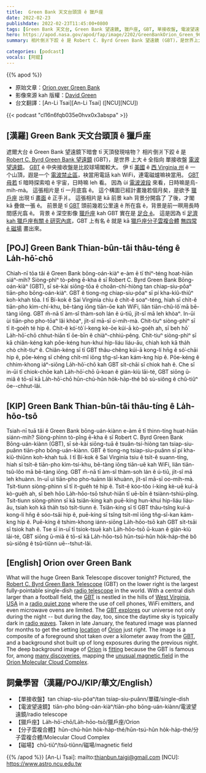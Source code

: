 ```yaml
---
title:  Green Bank 天文台頭頂 ê 獵戶座
date: 2022-02-23
publishdate: 2022-02-23T11:45:00+0800
tags: [Green Bank 天文台, Green Bank 望遠鏡, 獵戶座, GBT, 單接收盤, 電波望遠鏡, 獵戶座分子雲複合體, 磁場]
hero: https://apod.nasa.gov/apod/fap/image/2202/GreenBankOrion_Green_960_annotated.jpg
summary: 相片倒爿下跤 ê 是 Robert C. Byrd Green Bank 望遠鏡 (GBT)，是世界上大 ê 全指向 單接收盤 電波望遠鏡。

categories: [podcast]
vocals: [阿錕]
---
```


{{% apod %}}

- 原始文章：[Orion over Green Bank](https://apod.nasa.gov/apod/ap220223.html)
- 影像來源 kah 版權：[David Green](mailto:dgprecisionarts@gmail.com)
- 台文翻譯：[An-Li Tsai][An-Li Tsai] ([NCU][NCU])

{{< podcast "cl16n6fqb035e0hvx0x3abspa" >}}

## [漢羅] Green Bank 天文台頭頂 ê 獵戶座
遮爾大台 ê Green Bank 望遠鏡下暗會 tī 天頂發現啥物？
相片倒爿下跤 ê 是 [Robert C. Byrd Green Bank 望遠鏡][Robert C. Byrd Green Bank Telescope] (GBT)，是世界 上大 ê 全指向 單接收盤 [電波望遠鏡][radio telescope]。
[GBT][GBT 1] ê 中央接收盤是比跤球場閣較大。
伊 tī [美國][USA] ê [西 Virginia 州][West Virginia] ê 一个山頂，遐是一个 [電波禁止區][radio quiet zone]，袂當用電話 kah WiFi，連電磁爐嘛袂當用。
[GBT 毋若][GBT explores] tī 暗時探索咱 ê 宇宙，日時嘛 leh 看。
因為 ùi [電波波段][radio waves] 來看，日時嘛是烏-mih-mà。
這張相片是 tī 一月底翕 ê。
這个構圖已經計畫幾若個月矣，是欲予 [獵戶座][Orion 1] 出現 tī [畫面][location] ê 正手爿。
這張相片是 kā 前景 kah 背景分開翕了 了後，才閣 kā 疊做一張 ê。
前景是 tī [GBT][GBT 2] 頭前幾若公里遠 ê 所在翕 ê，背景是前一暝用長時間感光翕 ê。
背景 ê 深空影像 [獵戶座][Orion 2] kah GBT 實在是 [足合 ê][fitting]。
這是因為 tī [足濟 kah 獵戶座有關 ê 研究內底][many discoveries]，GBT 上有名 ê 就是 kā [獵戶座分子雲複合體][Orion Molecular Cloud Complex] [無四常 ê 磁場][unusual magnetic field] 畫出來。


## [POJ] Green Bank Thian-bûn-tâi thâu-téng ê La̍h-hō͘-chō
Chiah-nī tōa tâi ê Green Bank bōng-oán-kiàⁿ e-àm ē tī thiⁿ-téng hoat-hiān siáⁿ-mih?
Siòng-phìⁿ tò-pêng ē-kha ê sī Robert C. Byrd Green Bank Bōng-oán-kiàⁿ (GBT), sī sè-kài siōng-tōa ê choân-chí-hiòng tan chiap-siu-pôaⁿ tiān-pho bōng-oán-kiàⁿ.
GBT ê tiong-ng chiap-siu-pôaⁿ sī pí kha-kiû-thiûⁿ koh-khah tōa.
I tī Bí-kok ê Sai Virginia chiu ê chi̍t-ê soaⁿ-téng, hiah sī chi̍t-ê tiān-pho kìm-chí-khu, bē-tàng iōng tiān-ōe kah WiFi, liân tiān-chû-lô͘ mā bē-tàng iōng.
GBT m̄-nā tī àm-sî thàm-soh lán ê ú-tiū, ji̍t-sî mā leh khòaⁿ.
In-ūi ùi tiān-pho pho-tōaⁿ lâi khòaⁿ, ji̍t-sî mā-sī o͘-mih-mà.
Chit-tiuⁿ siòng-phìⁿ sī tī it-goe̍h té hip ê.
Chit-ê kó͘-tô͘ í-keng kè-ōe kúi-ā kò-goe̍h ah, sī beh hō͘ La̍h-hō͘-chō chhut-hiān tī ōe-bīn ê chiàⁿ-chhiú-pêng.
Chit-tiuⁿ siòng-phìⁿ sī kā chiân-kéng kah pōe-kéng hun-khui hip-liáu liáu-āu, chiah koh kā tha̍h chò chi̍t-tiuⁿ ê.
Chiân-kéng sī tī GBT thâu-chêng kúi-ā kong-lí hn̄g ê só͘-chāi hip ê, pōe-kéng sī chêng chi̍t-mî iōng tn̂g-sî-kan kám-kng hip ê.
Pōe-kéng ê chhim-khong iáⁿ-siōng La̍h-hō͘-chō kah GBT si̍t-chāi sī chiok hah ê.
Che sī in-ūi tī chiok-chōe kah La̍h-hō͘-chō ū-koan ê gián-kiù lāi-té, GBT siōng ū-miâ ê tō-sī kā La̍h-hō͘-chō hūn-chú-hûn ho̍k-ha̍p-thé bô sù-siông ê chû-tiûⁿ ōe--chhut-lâi.


## [KIP] Green Bank Thian-bûn-tâi thâu-tíng ê La̍h-hōo-tsō
Tsiah-nī tuā tâi ê Green Bank bōng-uán-kiànn e-àm ē tī thinn-tíng huat-hiān siánn-mih?
Siòng-phìnn tò-pîng ē-kha ê sī Robert C. Byrd Green Bank Bōng-uán-kiànn (GBT), sī sè-kài siōng-tuā ê tsuân-tsí-hiòng tan tsiap-siu-puânn tiān-pho bōng-uán-kiànn.
GBT ê tiong-ng tsiap-siu-puânn sī pí kha-kiû-thiûnn koh-khah tuā.
I tī Bí-kok ê Sai Virginia tsiu ê tsi̍t-ê suann-tíng, hiah sī tsi̍t-ê tiān-pho kìm-tsí-khu, bē-tàng iōng tiān-uē kah WiFi, liân tiān-tsû-lôo mā bē-tàng iōng.
GBT m̄-nā tī àm-sî thàm-soh lán ê ú-tiū, ji̍t-sî mā leh khuànn.
In-uī uì tiān-pho pho-tuānn lâi khuànn, ji̍t-sî mā-sī oo-mih-mà.
Tsit-tiunn siòng-phìnn sī tī it-gue̍h té hip ê.
Tsit-ê kóo-tôo í-king kè-uē kuí-ā kò-gue̍h ah, sī beh hōo La̍h-hōo-tsō tshut-hiān tī uē-bīn ê tsiànn-tshiú-pîng.
Tsit-tiunn siòng-phìnn sī kā tsiân-kíng kah puē-kíng hun-khui hip-liáu liáu-āu, tsiah koh kā tha̍h tsò tsi̍t-tiunn ê.
Tsiân-kíng sī tī GBT thâu-tsîng kuí-ā kong-lí hn̄g ê sóo-tsāi hip ê, puē-kíng sī tsîng tsi̍t-mî iōng tn̂g-sî-kan kám-kng hip ê.
Puē-kíng ê tshim-khong iánn-siōng La̍h-hōo-tsō kah GBT si̍t-tsāi sī tsiok hah ê.
Tse sī in-uī tī tsiok-tsuē kah La̍h-hōo-tsō ū-kuan ê gián-kiù lāi-té, GBT siōng ū-miâ ê tō-sī kā La̍h-hōo-tsō hūn-tsú-hûn ho̍k-ha̍p-thé bô sù-siông ê tsû-tiûnn uē--tshut-lâi.

## [English] Orion over Green Bank
What will the huge Green Bank Telescope discover tonight?
Pictured, the [Robert C. Byrd Green Bank Telescope][Robert C. Byrd Green Bank Telescope] (GBT) on the lower right is the largest fully-pointable single-dish [radio telescope][radio telescope] in the world.
With a central dish larger than a football field, the [GBT][GBT 1] is nestled in the hills of [West Virginia][West Virginia], [USA][USA] in a [radio quiet zone][radio quiet zone] where the use of cell phones, WiFi emitters, and even microwave ovens are limited.
The [GBT explores][GBT explores] our universe not only during the night -- but during the day, too, since the daytime sky is typically dark in [radio waves][radio waves].
Taken in late January, the featured image was planned for months to get the setting [location][location] of [Orion][Orion 1] just right.
The image is a composite of a foreground shot taken over a kilometer away from the [GBT][GBT 2], and a background shot built up of long exposures during the previous night.
The deep background image of [Orion][Orion 2] is [fitting][fitting] because the GBT is famous for, among [many discoveries][many discoveries], mapping the [unusual magnetic field][unusual magnetic field] in the [Orion Molecular Cloud Complex][Orion Molecular Cloud Complex].

## 詞彙學習（漢羅/POJ/KIP/華文/English）
- 【單接收盤】tan chiap-siu-pôaⁿ/tan tsiap-siu-puânn/單碟/single-dish
- 【電波望遠鏡】tiān-pho bōng-oán-kiàⁿ/tiān-pho bōng-uán-kiànn/電波望遠鏡/radio telescope
- 【獵戶座】La̍h-hō͘-chō/La̍h-hōo-tsō/獵戶座/Orion
- 【分子雲複合體】hūn-chú-hûn ho̍k-ha̍p-thé/hūn-tsú-hûn ho̍k-ha̍p-thé/分子雲複合體/Molecular Cloud Complex
- 【磁場】chû-tiûⁿ/tsû-tiûnn/磁場/magnetic field


{{% /apod %}}
[An-Li Tsai]: mailto:thianbun.taigi@gmail.com
[NCU]: https://www.astro.ncu.edu.tw

[copyright]: https://apod.nasa.gov/apod/fap/lib/about_apod.html#srapply

[Robert C. Byrd Green Bank Telescope]:https://greenbankobservatory.org/surprising-facts-about-the-green-bank-observatory/
[radio telescope]:https://en.wikipedia.org/wiki/Radio_telescope
[GBT 1]:https://en.wikipedia.org/wiki/Green_Bank_Telescope
[West Virginia]:https://en.wikipedia.org/wiki/West_Virginia
[USA]:https://en.wikipedia.org/wiki/United_States
[radio quiet zone]:https://en.wikipedia.org/wiki/United_States_National_Radio_Quiet_Zone
[GBT explores]:https://youtu.be/NGGVy_M0zBY
[radio waves]:https://science.nasa.gov/ems/05_radiowaves
[location]:https://goo.gl/maps/3nhYikjxpAwjVkpT8
[Orion 1]:https://apod.nasa.gov/apod/ap200329.html
[GBT 2]:https://youtu.be/7HVVNujXK2Q
[Orion 2]:https://apod.nasa.gov/cgi-bin/apod/apod_search?tquery=orion
[fitting]:https://cutecatsinhats-x7v0etsjgzjvirs3.netdna-ssl.com/wp-content/uploads/2019/10/Amyove-Funny-Cat-Dog-Costume-Uniform-Suit-Clothes-Puppy-Dressing-Up-Suit-Party-Cosplay-Clothes-0-1024x1024.jpg
[many discoveries]:https://greenbankobservatory.org/about/history/
[unusual magnetic field]:https://www.berkeley.edu/news/media/releases/2006/01/12_helical.shtml
[Orion Molecular Cloud Complex]:https://en.wikipedia.org/wiki/Orion_Molecular_Cloud_Complex
